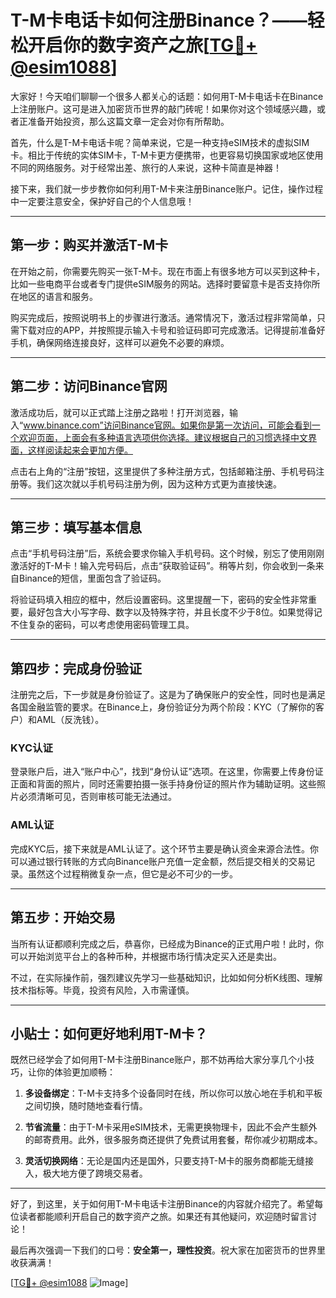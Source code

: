 # T-M卡电话卡如何注册Binance？——轻松开启你的数字资产之旅[[TG💪+ @esim1088](https://t.me/s/esim1088)]

大家好！今天咱们聊聊一个很多人都关心的话题：如何用T-M卡电话卡在Binance上注册账户。这可是进入加密货币世界的敲门砖呢！如果你对这个领域感兴趣，或者正准备开始投资，那么这篇文章一定会对你有所帮助。

首先，什么是T-M卡电话卡呢？简单来说，它是一种支持eSIM技术的虚拟SIM卡。相比于传统的实体SIM卡，T-M卡更方便携带，也更容易切换国家或地区使用不同的网络服务。对于经常出差、旅行的人来说，这种卡简直是神器！

接下来，我们就一步步教你如何利用T-M卡来注册Binance账户。记住，操作过程中一定要注意安全，保护好自己的个人信息哦！

---

## 第一步：购买并激活T-M卡

在开始之前，你需要先购买一张T-M卡。现在市面上有很多地方可以买到这种卡，比如一些电商平台或者专门提供eSIM服务的网站。选择时要留意卡是否支持你所在地区的语言和服务。

购买完成后，按照说明书上的步骤进行激活。通常情况下，激活过程非常简单，只需下载对应的APP，并按照提示输入卡号和验证码即可完成激活。记得提前准备好手机，确保网络连接良好，这样可以避免不必要的麻烦。

---

## 第二步：访问Binance官网

激活成功后，就可以正式踏上注册之路啦！打开浏览器，输入“www.binance.com”访问Binance官网。如果你是第一次访问，可能会看到一个欢迎页面，上面会有多种语言选项供你选择。建议根据自己的习惯选择中文界面，这样阅读起来会更加方便。

点击右上角的“注册”按钮，这里提供了多种注册方式，包括邮箱注册、手机号码注册等。我们这次就以手机号码注册为例，因为这种方式更为直接快速。

---

## 第三步：填写基本信息

点击“手机号码注册”后，系统会要求你输入手机号码。这个时候，别忘了使用刚刚激活好的T-M卡！输入完号码后，点击“获取验证码”。稍等片刻，你会收到一条来自Binance的短信，里面包含了验证码。

将验证码填入相应的框中，然后设置密码。这里提醒一下，密码的安全性非常重要，最好包含大小写字母、数字以及特殊字符，并且长度不少于8位。如果觉得记不住复杂的密码，可以考虑使用密码管理工具。

---

## 第四步：完成身份验证

注册完之后，下一步就是身份验证了。这是为了确保账户的安全性，同时也是满足各国金融监管的要求。在Binance上，身份验证分为两个阶段：KYC（了解你的客户）和AML（反洗钱）。

### KYC认证

登录账户后，进入“账户中心”，找到“身份认证”选项。在这里，你需要上传身份证正面和背面的照片，同时还需要拍摄一张手持身份证的照片作为辅助证明。这些照片必须清晰可见，否则审核可能无法通过。

### AML认证

完成KYC后，接下来就是AML认证了。这个环节主要是确认资金来源合法性。你可以通过银行转账的方式向Binance账户充值一定金额，然后提交相关的交易记录。虽然这个过程稍微复杂一点，但它是必不可少的一步。

---

## 第五步：开始交易

当所有认证都顺利完成之后，恭喜你，已经成为Binance的正式用户啦！此时，你可以开始浏览平台上的各种币种，并根据市场行情决定买入还是卖出。

不过，在实际操作前，强烈建议先学习一些基础知识，比如如何分析K线图、理解技术指标等。毕竟，投资有风险，入市需谨慎。

---

## 小贴士：如何更好地利用T-M卡？

既然已经学会了如何用T-M卡注册Binance账户，那不妨再给大家分享几个小技巧，让你的体验更加顺畅：

1. **多设备绑定**：T-M卡支持多个设备同时在线，所以你可以放心地在手机和平板之间切换，随时随地查看行情。
   
2. **节省流量**：由于T-M卡采用eSIM技术，无需更换物理卡，因此不会产生额外的邮寄费用。此外，很多服务商还提供了免费试用套餐，帮你减少初期成本。

3. **灵活切换网络**：无论是国内还是国外，只要支持T-M卡的服务商都能无缝接入，极大地方便了跨境交易者。

---

好了，到这里，关于如何用T-M卡电话卡注册Binance的内容就介绍完了。希望每位读者都能顺利开启自己的数字资产之旅。如果还有其他疑问，欢迎随时留言讨论！

最后再次强调一下我们的口号：**安全第一，理性投资**。祝大家在加密货币的世界里收获满满！

[[TG💪+ @esim1088](https://t.me/s/esim1088) ![Image](https://i.postimg.cc/4NQfJmqS/Snipaste-2025-05-13-00-14-12.png)]